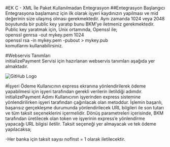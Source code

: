 #EK C - XML İle Paket Kullanılmadan Entegrasyon
##Entegrasyon Başlangıcı<br>
Entegrasyona başlamanız için ilk olarak işyeri kaydınızın yapılması ve mid değerinin size
ulaşmış olması gerekmektedir.
Aynı zamanda 1024 veya 2048 boyutunda bir public key yaratıp bunu BKM’ye iletmeniz
gerekmektedir.
Public key yaratmak için, Unix ortamında, Openssl ile;<br>
openssl genrsa -out mykey.pem 1024 <br>
openssl rsa -in mykey.pem -pubout > mykey.pub<br>
komutlarını kullanabilirsiniz.

#Webservis Tanımları <br>
initializePayment Servisi için hazırlanan webservis tanımları aşağıda yer almaktadır.

![GitHub Logo](https://cloud.githubusercontent.com/assets/10204757/5504655/146c6c74-8790-11e4-964e-4002e2abc3e0.png)

#İşyeri Ödeme
Kullanıcının express ekranına yönlendirilerek ödeme yapabilmesi için işyeri tarafından gerekli
verilerin iletildiği adımdır.
initializePayment Adımı
Kullanıcının işyerinden express sistemine yönlendirilirken işyeri tarafından çağırılacak olan
metoddur. İşlemin başarılı, başarısız gerçekleşme durumunda yönlendirilecek URL bilgileri ile
son tutarı ve tüm taksit seçeneklerini içermelidir.
Dönüş parametreleri içerisinde, BKM tarafından üretilecek olan token ve işyerinin express’e
yönlendirme yapacağı URL bilgisi iletilir.
Taksit seçeneği yer almayacak ve tek ödeme yapılacaksa;

-Her banka için taksit sayısı nofInst = 1 olarak iletilecektir.




